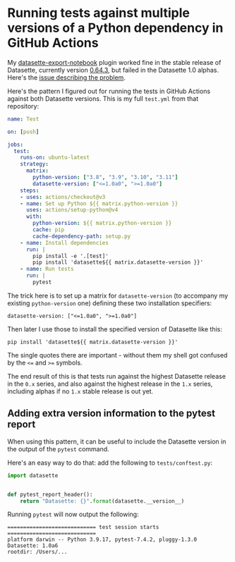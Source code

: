 # Running tests against multiple versions of a Python dependency in GitHub Actions

My [datasette-export-notebook](https://github.com/simonw/datasette-export-notebook) plugin worked fine in the stable release of Datasette, currently version [0.64.3](https://docs.datasette.io/en/stable/changelog.html#v0-64-3), but failed in the Datasette 1.0 alphas. Here's the [issue describing the problem](https://github.com/simonw/datasette-export-notebook/issues/17).

Here's the pattern I figured out for running the tests in GitHub Actions against both Datasette versions. This is my full `test.yml` from that repository:

```yaml
name: Test

on: [push]

jobs:
  test:
    runs-on: ubuntu-latest
    strategy:
      matrix:
        python-version: ["3.8", "3.9", "3.10", "3.11"]
        datasette-version: ["<=1.0a0", ">=1.0a0"]
    steps:
    - uses: actions/checkout@v3
    - name: Set up Python ${{ matrix.python-version }}
      uses: actions/setup-python@v4
      with:
        python-version: ${{ matrix.python-version }}
        cache: pip
        cache-dependency-path: setup.py
    - name: Install dependencies
      run: |
        pip install -e '.[test]'
        pip install 'datasette${{ matrix.datasette-version }}'
    - name: Run tests
      run: |
        pytest
```
The trick here is to set up a matrix for `datasette-version` (to accompany my existing `python-version` one) defining these two installation specifiers:

```
datasette-version: ["<=1.0a0", ">=1.0a0"]
```
Then later I use those to install the specified version of Datasette like this:

```
pip install 'datasette${{ matrix.datasette-version }}'
```
The single quotes there are important - without them my shell got confused by the `<=` and `>=` symbols.

The end result of this is that tests run against the highest Datasette release in the `0.x` series, and also against the highest release in the `1.x` series, including alphas if no `1.x` stable release is out yet.

## Adding extra version information to the pytest report

When using this pattern, it can be useful to include the Datasette version in the output of the `pytest` command.

Here's an easy way to do that: add the following to `tests/conftest.py`:

```python
import datasette


def pytest_report_header():
    return "Datasette: {}".format(datasette.__version__)
```
Running `pytest` will now output the following:
```
============================ test session starts ============================
platform darwin -- Python 3.9.17, pytest-7.4.2, pluggy-1.3.0
Datasette: 1.0a6
rootdir: /Users/...
```
